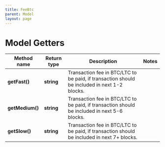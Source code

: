 ```yaml
---
title: FeeBtc
parent: Model
layout: page
---
```


# Model Getters

Method name | Return type | Description | Notes
------------ | ------------- | ------------- | -------------
**getFast()** | **string** | Transaction fee in BTC/LTC to be paid, if transaction should be included in next 1-2 blocks. |
**getMedium()** | **string** | Transaction fee in BTC/LTC to be paid, if transaction should be included in next 5-6 blocks. |
**getSlow()** | **string** | Transaction fee in BTC/LTC to be paid, if transaction should be included in next 7+ blocks. |

